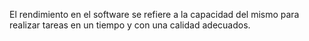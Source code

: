 El rendimiento en el software se refiere a la capacidad del mismo para realizar tareas en un tiempo y con una calidad adecuados.